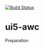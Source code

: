 [![Build Status](https://travis-ci.org/mak-elena/ui5-awc.svg?branch=master)](https://travis-ci.org/mak-elena/ui5-awc)

# ui5-awc

Preparation

